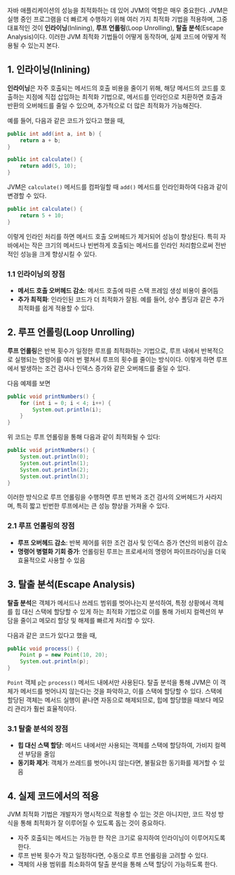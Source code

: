 자바 애플리케이션의 성능을 최적화하는 데 있어 JVM의 역할은 매우 중요한다. JVM은 실행 중인 프로그램을 더 빠르게 수행하기 위해 여러 가지 최적화 기법을 적용하며, 그중 대표적인 것이 **인라이닝**(Inlining), **루프 언롤링**(Loop Unrolling), **탈출 분석**(Escape Analysis)이다. 이러한 JVM 최적화 기법들이 어떻게 동작하며, 실제 코드에 어떻게 적용될 수 있는지 본다.

## 1. 인라이닝(Inlining)

**인라이닝**은 자주 호출되는 메서드의 호출 비용을 줄이기 위해, 해당 메서드의 코드를 호출하는 지점에 직접 삽입하는 최적화 기법으로, 메서드를 인라인으로 치환하면 호출과 반환의 오버헤드를 줄일 수 있으며, 추가적으로 더 많은 최적화가 가능해진다.

예를 들어, 다음과 같은 코드가 있다고 했을 때,

```java
public int add(int a, int b) {
    return a + b;
}

public int calculate() {
    return add(5, 10);
}
```

JVM은 `calculate()` 메서드를 컴파일할 때 `add()` 메서드를 인라인화하여 다음과 같이 변경할 수 있다.

```java
public int calculate() {
    return 5 + 10;
}
```
이렇게 인라인 처리를 하면 메서드 호출 오버헤드가 제거되어 성능이 향상된다. 특히 자바에서는 작은 크기의 메서드나 빈번하게 호출되는 메서드를 인라인 처리함으로써 전반적인 성능을 크게 향상시킬 수 있다.

### 1.1 인라이닝의 장점
- **메서드 호출 오버헤드 감소**: 메서드 호출에 따른 스택 프레임 생성 비용이 줄어듬
- **추가 최적화**: 인라인된 코드가 더 최적화가 잘됨. 예를 들어, 상수 폴딩과 같은 추가 최적화를 쉽게 적용할 수 있다.

## 2. 루프 언롤링(Loop Unrolling)

**루프 언롤링**은 반복 횟수가 일정한 루프를 최적화하는 기법으로, 루프 내에서 반복적으로 실행되는 명령어를 여러 번 펼쳐서 루프의 횟수를 줄이는 방식이다. 이렇게 하면 루프에서 발생하는 조건 검사나 인덱스 증가와 같은 오버헤드를 줄일 수 있다.

다음 예제를 보면

```java
public void printNumbers() {
    for (int i = 0; i < 4; i++) {
        System.out.println(i);
    }
}
```

위 코드는 루프 언롤링을 통해 다음과 같이 최적화될 수 있다:

```java
public void printNumbers() {
    System.out.println(0);
    System.out.println(1);
    System.out.println(2);
    System.out.println(3);
}
```
이러한 방식으로 루프 언롤링을 수행하면 루프 반복과 조건 검사의 오버헤드가 사라지며, 특히 짧고 빈번한 루프에서는 큰 성능 향상을 가져올 수 있다.

### 2.1 루프 언롤링의 장점
- **루프 오버헤드 감소**: 반복 제어를 위한 조건 검사 및 인덱스 증가 연산의 비용이 감소
- **명령어 병렬화 기회 증가**: 언롤링된 루프는 프로세서의 명령어 파이프라이닝을 더욱 효율적으로 사용할 수 있음

## 3. 탈출 분석(Escape Analysis)

**탈출 분석**은 객체가 메서드나 쓰레드 범위를 벗어나는지 분석하여, 특정 상황에서 객체를 힙 대신 스택에 할당할 수 있게 하는 최적화 기법으로 이를 통해 가비지 컬렉션의 부담을 줄이고 메모리 할당 및 해제를 빠르게 처리할 수 있다.

다음과 같은 코드가 있다고 했을 때,

```java
public void process() {
    Point p = new Point(10, 20);
    System.out.println(p);
}
```

`Point` 객체 `p`는 `process()` 메서드 내에서만 사용된다. 탈출 분석을 통해 JVM은 이 객체가 메서드를 벗어나지 않는다는 것을 파악하고, 이를 스택에 할당할 수 있다. 스택에 할당된 객체는 메서드 실행이 끝나면 자동으로 해제되므로, 힙에 할당했을 때보다 메모리 관리가 훨씬 효율적이다.

### 3.1 탈출 분석의 장점
- **힙 대신 스택 할당**: 메서드 내에서만 사용되는 객체를 스택에 할당하여, 가비지 컬렉션 부담을 줄임
- **동기화 제거**: 객체가 쓰레드를 벗어나지 않는다면, 불필요한 동기화를 제거할 수 있음

## 4. 실제 코드에서의 적용
JVM 최적화 기법은 개발자가 명시적으로 적용할 수 있는 것은 아니지만, 코드 작성 방식을 통해 최적화가 잘 이루어질 수 있도록 돕는 것이 중요하다.

- 자주 호출되는 메서드는 가능한 한 작은 크기로 유지하여 인라이닝이 이루어지도록 한다.
- 루프 반복 횟수가 작고 일정하다면, 수동으로 루프 언롤링을 고려할 수 있다.
- 객체의 사용 범위를 최소화하여 탈출 분석을 통해 스택 할당이 가능하도록 한다.


